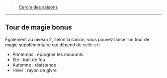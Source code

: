 ﻿---
!GenericItem
Name: Tour de magie bonus
Id: druid_seasons_hd.md#tour-de-magie-bonus
ParentLink: druid_seasons_hd.md#cercle-des-saisons
ParentName: Cercle des saisons
NameLevel: 2
Attributes:
  Name: Tour de magie bonus
  Markdown: >+
    ## <!--Name-->Tour de magie bonus<!--/Name-->


    Également au niveau 2, selon la saison, vous pouvez lancer un tour de magie supplémentaire qui dépend de celle-ci :


    * Printemps : épargner les mourants

    * Été : trait de feu

    * Automne : résistance

    * Hiver : rayon de givre

AttributesDictionary: >+
  Name: Tour de magie bonus

  Markdown: >+

    ## <!--Name-->Tour de magie bonus<!--/Name-->





    Également au niveau 2, selon la saison, vous pouvez lancer un tour de magie supplémentaire qui dépend de celle-ci :





    * Printemps : épargner les mourants



    * Été : trait de feu



    * Automne : résistance



    * Hiver : rayon de givre



---
> [Cercle des saisons](hd_druid_seasons.md)

---

## Tour de magie bonus

Également au niveau 2, selon la saison, vous pouvez lancer un tour de magie supplémentaire qui dépend de celle-ci :

* Printemps : épargner les mourants
* Été : trait de feu
* Automne : résistance
* Hiver : rayon de givre

